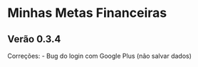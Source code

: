 # Minhas Metas Financeiras

## Verão 0.3.4

Correções:
    - Bug do login com Google Plus (não salvar dados)